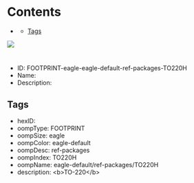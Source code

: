 



Contents
========

* [](#)
	* [Tags](#tags)
  
![][im]
# 

- ID: FOOTPRINT-eagle-eagle-default-ref-packages-TO220H
- Name: 
- Description: 

## Tags

- hexID: 
- oompType: FOOTPRINT
- oompSize: eagle
- oompColor: eagle-default
- oompDesc: ref-packages
- oompIndex: TO220H
- oompName: eagle-default/ref-packages/TO220H
- description: &lt;b&gt;TO-220&lt;/b&gt;



[im]: image.png
